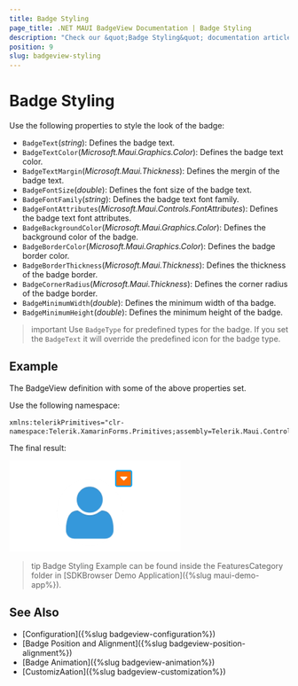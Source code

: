 ```yaml
---
title: Badge Styling
page_title: .NET MAUI BadgeView Documentation | Badge Styling
description: "Check our &quot;Badge Styling&quot; documentation article for Telerik BadgeView for .NET MAUI."
position: 9
slug: badgeview-styling
---
```


# Badge Styling

Use the following properties to style the look of the badge:

* `BadgeText`(*string*): Defines the badge text.
* `BadgeTextColor`(*Microsoft.Maui.Graphics.Color*): Defines the badge text color.
* `BadgeTextMargin`(*Microsoft.Maui.Thickness*): Defines the mergin of the badge text.
* `BadgeFontSize`(*double*): Defines the font size of the badge text.
* `BadgeFontFamily`(*string*): Defines the badge text font family.
* `BadgeFontAttributes`(*Microsoft.Maui.Controls.FontAttributes*): Defines the badge text font attributes.
* `BadgeBackgroundColor`(*Microsoft.Maui.Graphics.Color*): Defines the background color of the badge.
* `BadgeBorderColor`(*Microsoft.Maui.Graphics.Color*): Defines the badge border color. 
* `BadgeBorderThickness`(*Microsoft.Maui.Thickness*): Defines the thickness of the badge border.
* `BadgeCornerRadius`(*Microsoft.Maui.Thickness*): Defines the corner radius of the badge border.
* `BadgeMinimumWidth`(*double*): Defines the minimum width of tha badge.
* `BadgeMinimumHeight`(*double*): Defines the minimum height of the badge.

>important Use `BadgeType` for predefined types for the badge. If you set the `BadgeText` it will override the predefined icon for the badge type.

## Example

The BadgeView definition with some of the above properties set.

<snippet id='badgeview-styling'/>

Use the following namespace:

```XAML
xmlns:telerikPrimitives="clr-namespace:Telerik.XamarinForms.Primitives;assembly=Telerik.Maui.Controls.Compatibility"
```

The final result:

![Badge Styling](images/badgeview-badge-styling.png)

>tip Badge Styling Example can be found inside the FeaturesCategory folder in  [SDKBrowser Demo Application]({%slug maui-demo-app%}).

## See Also

- [Configuration]({%slug badgeview-configuration%})
- [Badge Position and Alignment]({%slug badgeview-position-alignment%})
- [Badge Animation]({%slug badgeview-animation%})
- [CustomizAation]({%slug badgeview-customization%})